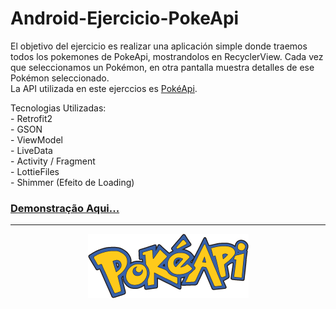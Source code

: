 # Android-Ejercicio-PokeApi

<p>El objetivo del ejercicio es realizar una aplicación simple donde traemos todos los pokemones de PokeApi, 
mostrandolos en RecyclerView. Cada vez que seleccionamos un Pokémon, en otra pantalla muestra detalles de ese Pokémon seleccionado.<br>
La API utilizada en este ejerccios es <a href="https://pokeapi.co/">PokéApi</a>.</p>
<p>Tecnologias Utilizadas:<br>
- Retrofit2<br>
- GSON<br>
- ViewModel<br>
- LiveData<br>
- Activity / Fragment<br>
- LottieFiles<br>
- Shimmer (Efeito de Loading)<br>
</p>
<h3><a href="" target="_blanck">Demonstração Aqui...</a></h3> 
<hr>
<div align="center">
<img src="https://raw.githubusercontent.com/PokeAPI/media/master/logo/pokeapi_256.png"/>
</div>